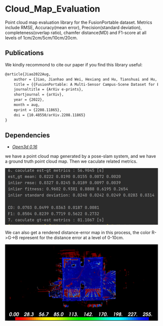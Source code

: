 # Cloud_Map_Evaluation
Point cloud map evaluation library  for the FusionPortable dataset.  Metrics include RMSE, Accuracy(mean error), Precision(standard deviation), completeness(overlap ratio), chamfer distance(MD) and F1-score at all levels of 1cm/2cm/5cm/10cm/20cm.

## Publications

We kindly recommond to cite our paper if you find this library useful:

```latex
@article{Jiao2022Aug,
	author = {Jiao, Jianhao and Wei, Hexiang and Hu, Tianshuai and Hu, Xiangcheng and Zhu, Yilong and He, Zhijian and Wu, Jin and Yu, Jingwen and Xie, Xupeng and Huang, Huaiyang and Geng, Ruoyu and Wang, Lujia and Liu, Ming},
	title = {{FusionPortable: A Multi-Sensor Campus-Scene Dataset for Evaluation of Localization and Mapping Accuracy on Diverse Platforms}},
	journaltitle = {ArXiv e-prints},
	shortjournal = {arXiv},
	year = {2022},
	month = aug,
	eprint = {2208.11865},
	doi = {10.48550/arXiv.2208.11865}
}
```

## Dependencies

- *[Open3d 0.16](https://github.com/isl-org/Open3D)* 

 

we have a point cloud map generated by a pose-slam system, and we have a ground truth point cloud map. Then we caculate related metrics.

![image-20221230172901321](README/image-20221230172901321.png)



We can also get a rendered distance-error map in this process, the color R->G->B represent for the distance error at a level of 0-10cm.

![image-20221230172500558](README/image-20221230172500558.png)
